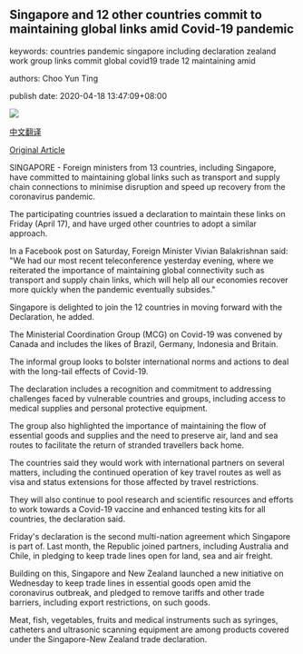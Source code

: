 ## Singapore and 12 other countries commit to maintaining global links amid Covid-19 pandemic

keywords: countries pandemic singapore including declaration zealand work group links commit global covid19 trade 12 maintaining amid

authors: Choo Yun Ting

publish date: 2020-04-18 13:47:09+08:00

![](https://www.straitstimes.com/sites/default/files/styles/x_large/public/articles/2020/04/18/fhvivian18.jpg?itok=U3bpuQ2o)

[中文翻译](Singapore%20and%2012%20other%20countries%20commit%20to%20maintaining%20global%20links%20amid%20Covid-19%20pandemic_zh.md)

[Original Article](https://www.straitstimes.com/singapore/singapore-and-12-other-countries-commit-to-maintaining-global-links-amid-covid-19-pandemic)

SINGAPORE - Foreign ministers from 13 countries, including Singapore, have committed to maintaining global links such as transport and supply chain connections to minimise disruption and speed up recovery from the coronavirus pandemic.

The participating countries issued a declaration to maintain these links on Friday (April 17), and have urged other countries to adopt a similar approach.

In a Facebook post on Saturday, Foreign Minister Vivian Balakrishnan said: "We had our most recent teleconference yesterday evening, where we reiterated the importance of maintaining global connectivity such as transport and supply chain links, which will help all our economies recover more quickly when the pandemic eventually subsides."

Singapore is delighted to join the 12 countries in moving forward with the Declaration, he added.

The Ministerial Coordination Group (MCG) on Covid-19 was convened by Canada and includes the likes of Brazil, Germany, Indonesia and Britain.

The informal group looks to bolster international norms and actions to deal with the long-tail effects of Covid-19.

The declaration includes a recognition and commitment to addressing challenges faced by vulnerable countries and groups, including access to medical supplies and personal protective equipment.

The group also highlighted the importance of maintaining the flow of essential goods and supplies and the need to preserve air, land and sea routes to facilitate the return of stranded travellers back home.

The countries said they would work with international partners on several matters, including the continued operation of key travel routes as well as visa and status extensions for those affected by travel restrictions.

They will also continue to pool research and scientific resources and efforts to work towards a Covid-19 vaccine and enhanced testing kits for all countries, the declaration said.

Friday's declaration is the second multi-nation agreement which Singapore is part of. Last month, the Republic joined partners, including Australia and Chile, in pledging to keep trade lines open for land, sea and air freight.

Building on this, Singapore and New Zealand launched a new initiative on Wednesday to keep trade lines in essential goods open amid the coronavirus outbreak, and pledged to remove tariffs and other trade barriers, including export restrictions, on such goods.

Meat, fish, vegetables, fruits and medical instruments such as syringes, catheters and ultrasonic scanning equipment are among products covered under the Singapore-New Zealand trade declaration.